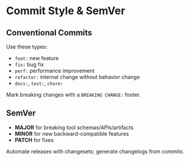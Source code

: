# Commit Style & SemVer

## Conventional Commits
Use these types:
- `feat:` new feature
- `fix:` bug fix
- `perf:` performance improvement
- `refactor:` internal change without behavior change
- `docs:`, `test:`, `chore:`

Mark breaking changes with a `BREAKING CHANGE:` footer.

## SemVer
- **MAJOR** for breaking tool schemas/APIs/artifacts
- **MINOR** for new backward-compatible features
- **PATCH** for fixes

Automate releases with changesets; generate changelogs from commits.

